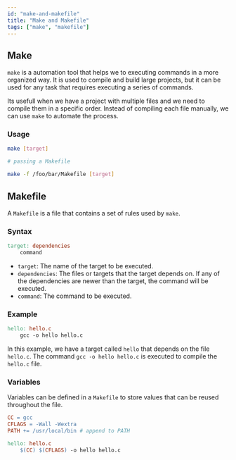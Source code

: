 ```yaml
---
id: "make-and-makefile"
title: "Make and Makefile"
tags: ["make", "makefile"]
---
```


## Make

`make` is a automation tool that helps we to executing commands in a more organized way. It is used to compile and build large projects, but it can be used for any task that requires executing a series of commands.

Its usefull when we have a project with multiple files and we need to compile them in a specific order. Instead of compiling each file manually, we can use `make` to automate the process.

### Usage

```bash
make [target]

# passing a Makefile

make -f /foo/bar/Makefile [target]

```

## Makefile

A `Makefile` is a file that contains a set of rules used by `make`.

### Syntax

```makefile
target: dependencies
    command
```

- `target`: The name of the target to be executed.
- `dependencies`: The files or targets that the target depends on. If any of the dependencies are newer than the target, the command will be executed.
- `command`: The command to be executed.

### Example

```makefile
hello: hello.c
    gcc -o hello hello.c
```

In this example, we have a target called `hello` that depends on the file `hello.c`. The command `gcc -o hello hello.c` is executed to compile the `hello.c` file.

### Variables

Variables can be defined in a `Makefile` to store values that can be reused throughout the file.

```makefile
CC = gcc
CFLAGS = -Wall -Wextra
PATH += /usr/local/bin # append to PATH

hello: hello.c
    $(CC) $(CFLAGS) -o hello hello.c
```

